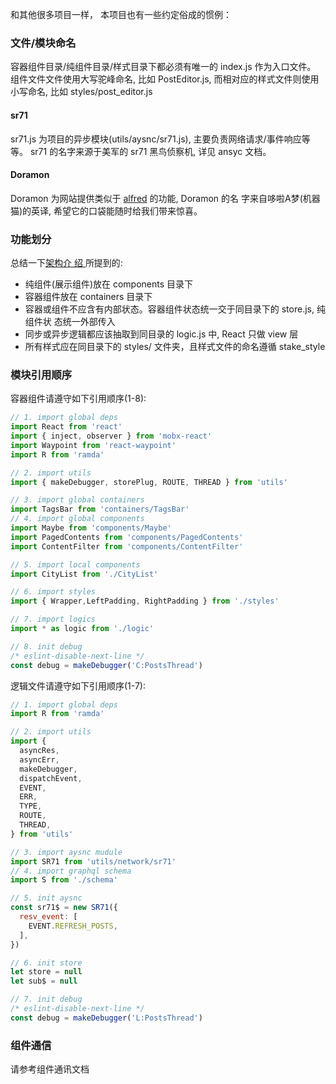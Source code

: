 
和其他很多项目一样， 本项目也有一些约定俗成的惯例：

### 文件/模块命名

容器组件目录/纯组件目录/样式目录下都必须有唯一的 index.js 作为入口文件。
组件文件文件使用大写驼峰命名, 比如 PostEditor.js, 而相对应的样式文件则使用小写命名, 比如 styles/post_editor.js

#### sr71

sr71.js 为项目的异步模块(utils/aysnc/sr71.js), 主要负责网络请求/事件响应等等。
sr71 的名字来源于美军的 sr71 黑鸟侦察机, 详见 ansyc 文档。

#### Doramon

Doramon 为网站提供类似于 [alfred](https://www.alfredapp.com/) 的功能, Doramon 的名
字来自哆啦A梦(机器猫)的英译, 希望它的口袋能随时给我们带来惊喜。

### 功能划分

总结一下[架构介
绍
](https://github.com/coderplanets/coderplanets_web/blob/docs/docs/architecture/intro.zh-CN.md)
所提到的:

- 纯组件(展示组件)放在 components 目录下
- 容器组件放在 containers 目录下
- 容器或组件不应含有内部状态。容器组件状态统一交于同目录下的 store.js, 纯组件状
  态统一外部传入
- 同步或异步逻辑都应该抽取到同目录的 logic.js 中, React 只做 view 层
- 所有样式应在同目录下的 styles/ 文件夹，且样式文件的命名遵循 stake_style

### 模块引用顺序

容器组件请遵守如下引用顺序(1-8): 

```js
// 1. import global deps
import React from 'react'
import { inject, observer } from 'mobx-react'
import Waypoint from 'react-waypoint'
import R from 'ramda'

// 2. import utils
import { makeDebugger, storePlug, ROUTE, THREAD } from 'utils'

// 3. import global containers
import TagsBar from 'containers/TagsBar'
// 4. import global components
import Maybe from 'components/Maybe'
import PagedContents from 'components/PagedContents'
import ContentFilter from 'components/ContentFilter'

// 5. import local components
import CityList from './CityList'

// 6. import styles
import { Wrapper,LeftPadding, RightPadding } from './styles'

// 7. import logics
import * as logic from './logic'

// 8. init debug
/* eslint-disable-next-line */
const debug = makeDebugger('C:PostsThread')
```

逻辑文件请遵守如下引用顺序(1-7): 

```js
// 1. import global deps
import R from 'ramda'

// 2. import utils
import {
  asyncRes,
  asyncErr,
  makeDebugger,
  dispatchEvent,
  EVENT,
  ERR,
  TYPE,
  ROUTE,
  THREAD,
} from 'utils'

// 3. import aysnc mudule
import SR71 from 'utils/network/sr71'
// 4. import graphql schema
import S from './schema'

// 5. init aysnc
const sr71$ = new SR71({
  resv_event: [
    EVENT.REFRESH_POSTS,
  ],
})

// 6. init store
let store = null
let sub$ = null

// 7. init debug
/* eslint-disable-next-line */
const debug = makeDebugger('L:PostsThread')

```

### 组件通信

请参考组件通讯文档

